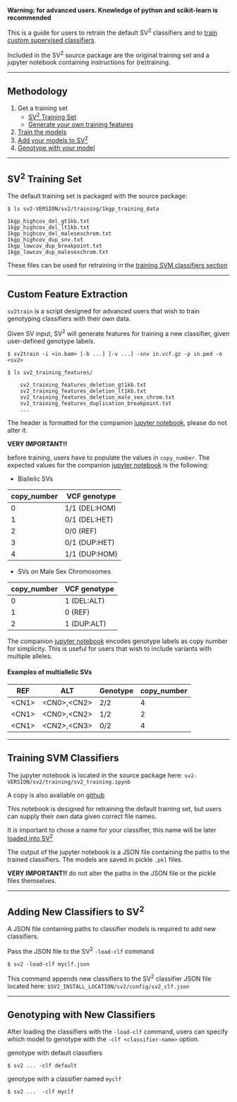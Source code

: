 **Warning: for advanced users. Knowledge of python and scikit-learn is recommended**

This is a guide for users to retrain the default SV<sup>2</sup> classifiers and to [train custom supervised classifiers](Training#custom-feature-extraction).

Included in the SV<sup>2</sup> source package are the original training set and a jupyter notebook containing instructions for (re)training. 

---

## Methodology

1. Get a training set
    * [SV<sup>2</sup> Training Set](Training#sv2-training-set)
    * [Generate your own training features](Training#custom-feature-extraction)
2. [Train the models](Training#training-svm-classifiers)
3. [Add your models to SV<sup>2</sup>](Training#adding-new-classifiers-to-sv2)
4. [Genotype with your model](Training#genotyping-with-new-classifiers)

---

## SV<sup>2</sup> Training Set

The default training set is packaged with the source package:

```
$ ls sv2-VERSION/sv2/training/1kgp_training_data

1kgp_highcov_del_gt1kb.txt
1kgp_highcov_del_lt1kb.txt         
1kgp_highcov_del_malesexchrom.txt           
1kgp_highcov_dup_snv.txt
1kgp_lowcov_dup_breakpoint.txt
1kgp_lowcov_dup_malesexchrom.txt
```
These files can be used for retraining in the [training SVM classifiers section](Training#training-svm-classifiers)

---

## Custom Feature Extraction

`sv2train` is a script designed for advanced users that wish to train genotyping classifiers with their own data. 

Given SV input, SV<sup>2</sup> will generate features for training a new classifier, given user-defined genotype labels.

```
$ sv2train -i <in.bam> [-b ...] [-v ...] -snv in.vcf.gz -p in.ped -o <sv2>

$ ls sv2_training_features/
    
    sv2_training_features_deletion_gt1kb.txt
    sv2_training_features_deletion_lt1kb.txt
    sv2_training_features_deletion_male_sex_chrom.txt
    sv2_training_features_duplication_breakpoint.txt
    ...
```

The header is formatted for the companion [jupyter notebook](https://github.com/dantaki/SV2/blob/master/sv2/training/sv2_training.ipynb), please do not alter it.

**VERY IMPORTANT:bangbang:**

before training, users have to populate the values in `copy_number`. The expected values for the companion [jupyter notebook](https://github.com/dantaki/SV2/blob/master/sv2/training/sv2_training.ipynb) is the following:

* Biallelic SVs

| copy_number | VCF genotype |
| ----------- | ------------ |
| 0           | 1/1 (DEL:HOM)|
| 1           | 0/1 (DEL:HET)|
| 2           | 0/0 (REF)    |
| 3           | 0/1 (DUP:HET)|
| 4           | 1/1 (DUP:HOM)|

* SVs on Male Sex Chromosomes

| copy_number | VCF genotype |
| ----------- | ------------ |
| 0           | 1 (DEL:ALT)  |
| 1           | 0 (REF)      |
| 2           | 1 (DUP:ALT)  |

The companion [jupyter notebook](https://github.com/dantaki/SV2/blob/master/sv2/training/sv2_training.ipynb) encodes genotype labels as copy number for simplicity. This is useful for users that wish to include variants with multiple alleles.

#### Examples of multiallelic SVs
| REF | ALT | Genotype | copy_number |
| ----| --- | -------- | ----------- | 
| \<CN1\> | \<CN0\>,\<CN2\>  | 2/2 | 4        |
| \<CN1\> | \<CN0\>,\<CN2\>  | 1/2 | 2        |
| \<CN1\> | \<CN2\>,\<CN3\>  | 0/2 | 4        |

---

## Training SVM Classifiers

The jupyter notebook is located in the source package here: `sv2-VERSION/sv2/training/sv2_training.ipynb`

A copy is also available on [github](https://github.com/dantaki/SV2/blob/master/sv2/training/sv2_training.ipynb)

This notebook is designed for retraining the default training set, but users can supply their own data given correct file names. 

It is important to chose a name for your classifier, this name will be later [loaded into SV<sup>2</sup>](Training#adding-new-classifiers-to-sv2)

The output of the jupyter notebook is a JSON file containing the paths to the trained classifiers. The models are saved in pickle `.pkl` files. 

**VERY IMPORTANT:bangbang:** do not alter the paths in the JSON file or the pickle files themselves.

---

## Adding New Classifiers to SV<sup>2</sup>

A JSON file containing paths to classifier models is required to add new classifiers. 

Pass the JSON file to the SV<sup>2</sup> `-load-clf` command

```
$ sv2 -load-clf myclf.json
```

This command appends new classifiers to the SV<sup>2</sup> classifier JSON file located here: `$SV2_INSTALL_LOCATION/sv2/config/sv2_clf.json`

---

## Genotyping with New Classifiers

After loading the classifiers with the `-load-clf` command, users can specify which model to genotype with the `-clf <classifier-name>` option. 

genotype with default classifiers
```
$ sv2 ... -clf default
```
genotype with a classifier named `myclf`
```
$ sv2 ...  -clf myclf
```
